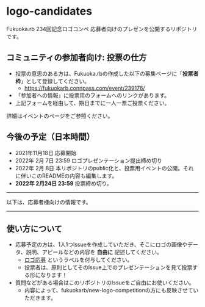 # logo-candidates

Fukuoka.rb 234回記念ロゴコンペ 応募者向けのプレゼンを公開するリポジトリです。

## コミュニティの参加者向け: 投票の仕方

* 投票の意思のある方は、Fukuoka.rbの作成した以下の募集ページに「**投票者枠**」として登録してください。
  * https://fukuokarb.connpass.com/event/239176/
* 「参加者への情報」に投票用のフォームへのリンクがあります。
* 上記フォームを経由して、期日までに一人一票ご投票ください。

詳細はイベントのページをご参照ください。

## 今後の予定（日本時間）

* 2021年11月18日 応募開始
* 2022年 2月 7日 23:59 ロゴプレゼンテーション提出締め切り
* 2022年 2月 8日 本リポジトリのpublic化と、投票用イベントの公開。それに伴いこのREADMEの内容も編集します。
* **2022年 2月24日 23:59** 投票締め切り。

----

以下は、応募者様向けの情報です。

----

## 使い方について

* 応募予定の方は、1人1つIssueを作成していただき、そこにロゴの画像やデータ、説明、アピールなどの内容を **自由に** 記述してください。
  * [ロゴ応募](https://github.com/fukuokarb/logo-candidates/labels/%E3%83%AD%E3%82%B4%E5%BF%9C%E5%8B%9F) というラベルを付与してください。
  * 投票者は、原則としてそのIssue上でのプレゼンテーションを見て投票する形になります！
* 質問などがある場合はこのリポジトリのIssueをご自由にお使いください。
  * 内容によって、fukuokarb/new-logo-competitionの方にも反映させていただきます。

